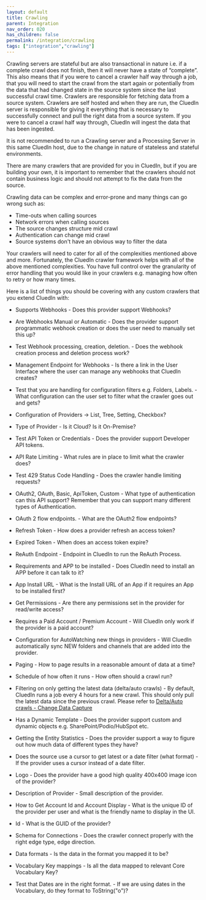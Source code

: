```yaml
---
layout: default
title: Crawling
parent: Integration
nav_order: 020
has_children: false
permalink: /integration/crawling
tags: ["integration","crawling"]
---
```



Crawling servers are stateful but are also transactional in nature i.e. if a complete crawl does not finish, then it will never have a state of “complete”. This also means that if you were to cancel a crawler half way through a job, that you will need to start the crawl from the start again or potentially from the data that had changed state in the source system since the last successful crawl time. Crawlers are responsible for fetching data from a source system. Crawlers are self hosted and when they are run, the CluedIn server is responsible for giving it everything that is necessary to successfully connect and pull the right data from a source system. If you were to cancel a crawl half way through, CluedIn will ingest the data that has been ingested. 

It is not recommended to run a Crawling server and a Processing Server in this same CluedIn host, due to the change in nature of stateless and stateful environments. 

There are many crawlers that are provided for you in CluedIn, but if you are building your own, it is important to remember that the crawlers should not contain business logic and should not attempt to fix the data from the source. 

Crawling data can be complex and error-prone and many things can go wrong such as:

 - Time-outs when calling sources
 - Network errors when calling sources
 - The source changes structure mid crawl
 - Authentication can change mid crawl
 - Source systems don't have an obvious way to filter the data

Your crawlers will need to cater for all of the complexities mentioned above and more. Fortunately, the CluedIn crawler framework helps with all of the above mentioned complexities. You have full control over the granularity of error handling that you would like in your crawlers e.g. managing how often to retry or how many times.

Here is a list of things you should be covering with any custom crawlers that you extend CluedIn with: 


* Supports Webhooks - Does this provider support Webhooks? 
* Are Webhooks Manual or Automatic  - Does the provider support programmatic webhook creation or does the user need to manually set this up? 
* Test Webhook processing, creation, deletion. - Does the webhook creation process and deletion process work?
* Management Endpoint for Webhooks - Is there a link in the User Interface where the user can manage any webhooks that CluedIn creates?

* Test that you are handling for configuration filters e.g. Folders, Labels. - What configuration can the user set to filter what the crawler goes out and gets? 
* Configuration of Providers -> List, Tree, Setting, Checkbox? 
* Type of Provider - Is it Cloud? Is it On-Premise? 

* Test API Token or Credentials - Does the provider support Developer API tokens. 
* API Rate Limiting  - What rules are in place to limit what the crawler does?
* Test 429 Status Code Handling - Does the crawler handle limiting requests?
* OAuth2, OAuth, Basic, ApiToken, Custom - What type of authentication can this API support? Remember that you can support many different types of Authentication.
* OAuth 2 flow endpoints. - What are the OAuth2 flow endpoints?
* Refresh Token - How does a provider refresh an access token?
* Expired Token - When does an access token expire? 
* ReAuth Endpoint - Endpoint in CluedIn to run the ReAuth Process. 

* Requirements and APP to be installed - Does CluedIn need to install an APP before it can talk to it?
* App Install URL - What is the Install URL of an App if it requires an App to be installed first?
* Get Permissions - Are there any permissions set in the provider for read/write access?
* Requires a Paid Account / Premium Account - Will CluedIn only work if the provider is a paid account?

* Configuration for AutoWatching new things in providers - Will CluedIn automatically sync NEW folders and channels that are added into the provider. 
* Paging - How to page results in a reasonable amount of data at a time? 
* Schedule of how often it runs - How often should a crawl run?
* Filtering on only getting the latest data (delta/auto crawls) - By default, CluedIn runs a job every 4 hours for a new crawl. This should only pull the latest data since the previous crawl. Please refer to [Delta/Auto crawls - Change Data Capture](./delts-crawls)
* Has a Dynamic Template - Does the provider support custom and dynamic objects e.g. SharePoint/Podio/HubSpot etc. 

* Getting the Entity Statistics - Does the provider support a way to figure out how much data of different types they have? 
* Does the source use a cursor to get latest or a date filter (what format) - If the provider uses a cursor instead of a date filter. 

* Logo - Does the provider have a good high quality 400x400 image icon of the provider?
* Description of Provider - Small description of the provider. 

* How to Get Account Id and Account Display - What is the unique ID of the provider per user and what is the friendly name to display in the UI. 
* Id - What is the GUID of the provider? 

* Schema for Connections - Does the crawler connect properly with the right edge type, edge direction. 
* Data formats - Is the data in the format you mapped it to be?
* Vocabulary Key mappings - Is all the data mapped to relevant Core Vocabulary Key?
* Test that Dates are in the right format. - If we are using dates in the Vocabulary, do they format to ToString("o")?


 
